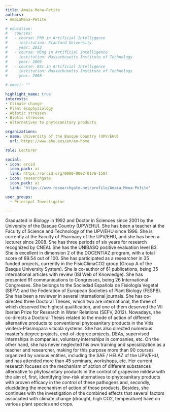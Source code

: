 ```yaml
---
title: Amaia Mena-Petite
authors:
- AmaiaMena-Petite

# education:
#   courses:
#   - course: PhD in Artificial Intelligence
#     institution: Stanford University
#     year: 2012
#   - course: MEng in Artificial Intelligence
#     institution: Massachusetts Institute of Technology
#     year: 2009
#   - course: BSc in Artificial Intelligence
#     institution: Massachusetts Institute of Technology
#     year: 2008

# email: ""

highlight_name: true
interests:
- Climate change
- Plant ecophysiology
- Abiotic stresses
- Biotic stresses
- Alternatives to phytosanitary products

organizations:
- name: University of the Basque Country (UPV/EHU)
  url: https://www.ehu.eus/en/en-home

role: Lecturer

social:
- icon: orcid
  icon_pack: ai
  link: https://orcid.org/0000-0002-0176-1587
- icon: researchgate
  icon_pack: ai
  link: 'https://www.researchgate.net/profile/Amaia_Mena-Petite'

user_groups: 
  - Principal Investigator

---
```


Graduated in Biology in 1992 and Doctor in Sciences since 2001 by the University of the Basque Country (UPV/EHU). She has been a teacher at the Faculty of Science and Technology of the UPV/EHU since 1996. She is currently at the Faculty of Pharmacy of the UPV/EHU, and she has been a lecturer since 2008. She has three periods of six years for research recognized by CNEAI. She has the UNIBASQ positive evaluation level B3. She is excellent in dimension 2 of the DOCENTIAZ program, with a total score of 89.54 out of 100. She has participated as a researcher in 35 funded projects, currently in the FisioClimaCO2 group (Group A of the Basque University System). She is co-author of 61 publications, being 35 international articles with review (ISI Web of Knowledge). She has presented 91 communications to Congresses, being 26 International Congresses. She belongs to the Sociedad Española de Fisiología Vegetal (SEFV) and the Federation of European Societies of Plant Biology (FESPB). She has been a reviewer in several international journals. She has co-directed three Doctoral Theses, which two are international, the three of which deserved the highest qualification, and one of them deserved the VII Iberian Prize for Research in Water Relations (SEFV, 2012). Nowadays, she co-directs a Doctoral Thesis related to the mode of action of different alternative products to conventional phytosanitary products in the Vitis vinifera-Plasmopara viticola systems. She has also directed numerous master's degree projects, end-of-degree projects, DEAs, supervised internships in companies, voluntary internships in companies, etc. On the other hand, she has never neglected his own training and specialization as a teacher and researcher, making for this purpose more than 90 courses organized by various entities, including the SAE / HELAZ of the UPV/EHU, and has attended more than 45 seminars, workshops, etc. Her current research focuses on the mechanism of action of different substances alternative to phytosanitary products in the control of grapevine mildew with the aim of, first, identifying low-risk alternatives to phytosanitary products with proven efficacy in the control of these pathogens and, secondly, elucidating the mechanism of action of those products. Besides, she continues with the investigation of the combined effects that several factors associated with climate change (drought, high CO2, temperature) have on various plant species and crops.
